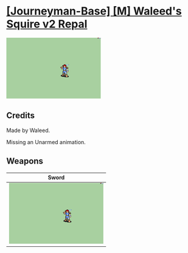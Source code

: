 # [\[Journeyman-Base\] \[M\] Waleed's Squire v2 Repal](./)

<img src="./1.%20Sword/Sword_000.png" alt="[Journeyman-Base] [M] Waleed's Squire v2 Repal standing" />

## Credits

Made by Waleed.

Missing an Unarmed animation.

## Weapons


|Sword |
|  :---: |
| <img alt="Sword animation" src="./1.%20Sword/Sword.gif" /> |
